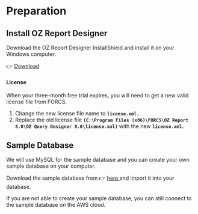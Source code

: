 # Preparation

## Install OZ Report Designer

Download the OZ Report Designer InstallShield and install it on your Windows computer.

👉 [Download](https://drive.google.com/file/d/1ZtB\_exHzt0dNtb0bkt0tkXEHolWJUujC/view?usp=sharing)

#### License

When your three-month free trial expires, you will need to get a new valid license file from FORCS.&#x20;

1. Change the new license file name to **`license.xml.`**&#x20;
2. Replace the old license file **`(C:\Program Files (x86)\FORCS\OZ Report 8.0\OZ Query Designer 8.0\license.xml)`**    with the new **`license.xml`.**

## Sample Database

We will use MySQL for the sample database and you can create your own sample database on your computer.

Download the sample database from 👉 [here ](https://drive.google.com/file/d/1HErhwbrADsCTqiNLfSS3lHzrK9gOBhPQ/view)and import it into your database.

If you are not able to create your sample database, you can still connect to the sample database on the AWS cloud.
